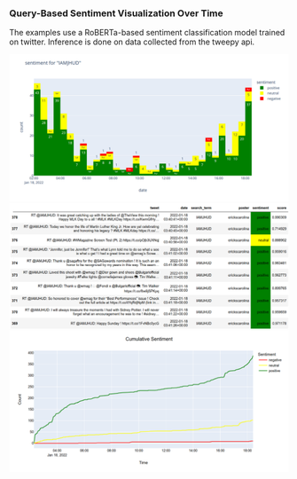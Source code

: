 ### Query-Based Sentiment Visualization Over Time

The examples use a RoBERTa-based sentiment classification model trained on twitter. Inference is done on data collected from the tweepy api.

![histogram](images/img_iamjhud_hist.png?raw=true "Histogram")
![Sentiment-coloured dataframe](images/img_iamjhud_df.png?raw=true "Sentiment-coloured dataframe")
![line plot (cumulative)](images/img_iamjhud_line.png?raw=true "Cumulative line plot")
